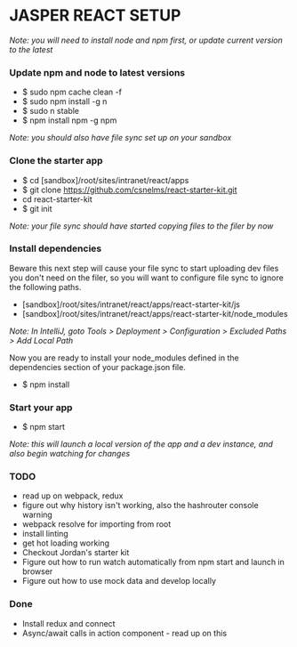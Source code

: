 # JASPER REACT SETUP

*Note: you will need to install node and npm first, or update current version to the latest*

### Update npm and node to latest versions
* $ sudo npm cache clean -f
* $ sudo npm install -g n
* $ sudo n stable
* $ npm install npm -g npm

*Note: you should also have file sync set up on your sandbox*

### Clone the starter app
* $ cd [sandbox]/root/sites/intranet/react/apps
* $ git clone https://github.com/csnelms/react-starter-kit.git
* cd react-starter-kit
* $ git init

*Note: your file sync should have started copying files to the filer by now*

### Install dependencies
Beware this next step will cause your file sync to start uploading dev files you don't need on the filer, so you will want to configure file sync to ignore the following paths.
* [sandbox]/root/sites/intranet/react/apps/react-starter-kit/js
* [sandbox]/root/sites/intranet/react/apps/react-starter-kit/node_modules

*Note: In IntelliJ, goto Tools > Deployment > Configuration > Excluded Paths > Add Local Path*

Now you are ready to install your node_modules defined in the dependencies section of your package.json file.
* $ npm install

### Start your app
* $ npm start

*Note: this will launch a local version of the app and a dev instance, and also begin watching for changes*

### TODO
* read up on webpack, redux
* figure out why history isn't working, also the hashrouter console warning
* webpack resolve for importing from root
* install linting
* get hot loading working
* Checkout Jordan's starter kit
* Figure out how to run watch automatically from npm start and launch in browser
* Figure out how to use mock data and develop locally

### Done
* Install redux and connect
* Async/await calls in action component - read up on this





